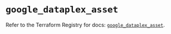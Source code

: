 # `google_dataplex_asset`

Refer to the Terraform Registry for docs: [`google_dataplex_asset`](https://registry.terraform.io/providers/hashicorp/google/6.34.1/docs/resources/dataplex_asset).
